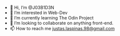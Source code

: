 - 👋 Hi, I’m @J03B1D3N
- 👀 I’m interested in Web-Dev
- 🌱 I’m currently learning The Odin Project
- 💞️ I’m looking to collaborate on anything front-end.
- 📫 How to reach me justas.laspinas.98@gmail.com

<!---
J03B1D3N/J03B1D3N is a ✨ special ✨ repository because its `README.md` (this file) appears on your GitHub profile.
You can click the Preview link to take a look at your changes.
--->
